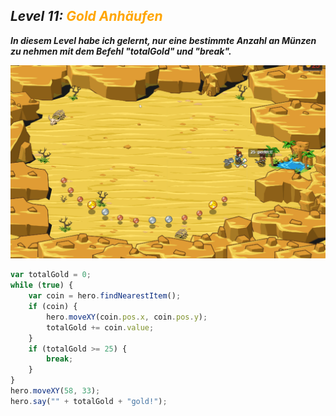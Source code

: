 ## ***Level 11:***  <span style="color: orange">***Gold Anhäufen***

***In diesem Level habe ich gelernt, nur eine bestimmte Anzahl an Münzen zu nehmen mit dem Befehl "totalGold" und "break".***


![MyImage](<Welt 3 Level 11.png>)

```Javascript
var totalGold = 0;
while (true) {
    var coin = hero.findNearestItem();
    if (coin) {
        hero.moveXY(coin.pos.x, coin.pos.y);
        totalGold += coin.value;
    }
    if (totalGold >= 25) {
        break;
    }
}
hero.moveXY(58, 33);
hero.say("" + totalGold + "gold!");
```